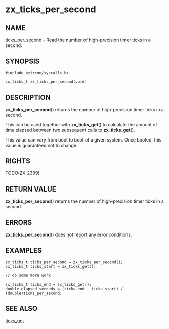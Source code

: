 # zx_ticks_per_second

## NAME

ticks_per_second - Read the number of high-precision timer ticks in a second.

## SYNOPSIS

```
#include <zircon/syscalls.h>

zx_ticks_t zx_ticks_per_second(void)
```

## DESCRIPTION

**zx_ticks_per_second**() returns the number of high-precision timer ticks in a
second.

This can be used together with **zx_ticks_get**() to calculate the amount of
time elapsed between two subsequent calls to **zx_ticks_get**().

This value can vary from boot to boot of a given system. Once booted,
this value is guaranteed not to change.

## RIGHTS

TODO(ZX-2399)

## RETURN VALUE

**zx_ticks_per_second**() returns the number of high-precision timer ticks in a
second.

## ERRORS

**zx_ticks_per_second**() does not report any error conditions.

## EXAMPLES

```
zx_ticks_t ticks_per_second = zx_ticks_per_second();
zx_ticks_t ticks_start = zx_ticks_get();

// do some more work

zx_ticks_t ticks_end = zx_ticks_get();
double elapsed_seconds = (ticks_end - ticks_start) / (double)ticks_per_second;

```

## SEE ALSO

[ticks_get](ticks_get.md)
